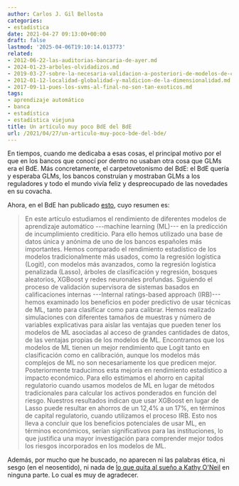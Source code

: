 ```yaml
---
author: Carlos J. Gil Bellosta
categories:
- estadística
date: 2021-04-27 09:13:00+00:00
draft: false
lastmod: '2025-04-06T19:10:14.013773'
related:
- 2012-06-22-las-auditorias-bancaria-de-ayer.md
- 2024-01-23-arboles-olvidadizos.md
- 2019-03-27-sobre-la-necesaria-validacion-a-posteriori-de-modelos-de-caja-negra.md
- 2012-01-12-localidad-globalidad-y-maldicion-de-la-dimensionalidad.md
- 2017-09-11-pues-los-svms-al-final-no-son-tan-exoticos.md
tags:
- aprendizaje automático
- banca
- estadística
- estadística viejuna
title: Un artículo muy poco BdE del BdE
url: /2021/04/27/un-articulo-muy-poco-bde-del-bde/
---
```


En tiempos, cuando me dedicaba a esas cosas, el principal motivo por el que en los bancos que conocí por dentro no usaban otra cosa que GLMs era el BdE. Más concretamente, el carpetovetonismo del BdE: el BdE quería y esperaba GLMs, los bancos construían y mostraban GLMs a los reguladores y todo el mundo vivía feliz y despreocupado de las novedades en su covacha.

Ahora, en el BdE  han publicado [esto](https://www.bde.es/f/webbde/SES/Secciones/Publicaciones/PublicacionesSeriadas/DocumentosTrabajo/21/Files/dt2105e.pdf), cuyo resumen es:

>En este artículo estudiamos el rendimiento de diferentes modelos de aprendizaje automático ---machine learning (ML)--- en la predicción de incumplimiento crediticio. Para ello hemos utilizado una base de datos única y anónima de uno de los bancos españoles más importantes. Hemos comparado el rendimiento estadístico de los modelos tradicionalmente más usados, como la regresión logística (Logit), con modelos más avanzados, como la regresión logística penalizada (Lasso), árboles de clasificación y regresión, bosques aleatorios, XGBoost y redes neuronales profundas. Siguiendo el proceso de validación supervisora de sistemas basados en calificaciones internas ---Internal ratings-based approach (IRB)--- hemos examinado los beneficios en poder predictivo de usar técnicas de ML, tanto para clasificar como para calibrar. Hemos realizado simulaciones con diferentes tamaños de muestras y número de variables explicativas para aislar las ventajas que pueden tener los modelos de ML asociadas al acceso de grandes cantidades de datos, de las ventajas propias de los modelos de ML. Encontramos que los modelos de ML tienen un mejor rendimiento que Logit tanto en clasificación como en calibración, aunque los modelos más complejos de ML no son necesariamente los que predicen mejor. Posteriormente traducimos esta mejoría en rendimiento estadístico a impacto económico. Para ello estimamos el ahorro en capital regulatorio cuando usamos modelos de ML en lugar de métodos tradicionales para calcular los activos ponderados en función del riesgo. Nuestros resultados indican que usar XGBoost en lugar de Lasso puede resultar en ahorros de un 12,4% a un 17%, en términos de capital regulatorio, cuando utilizamos el proceso IRB. Esto nos lleva a concluir que los beneficios potenciales de usar ML, en términos económicos, serían significativos para las instituciones, lo que justifica una mayor investigación para comprender mejor todos los riesgos incorporados en los modelos de ML.

Además, por mucho que he buscado, no aparecen ni las palabras ética, ni sesgo (en el neosentido), ni nada de [lo que quita al sueño a Kathy O'Neil](https://www.youtube.com/watch?v=51VQCHv-Gr8) en ninguna parte. Lo cual es muy de agradecer.